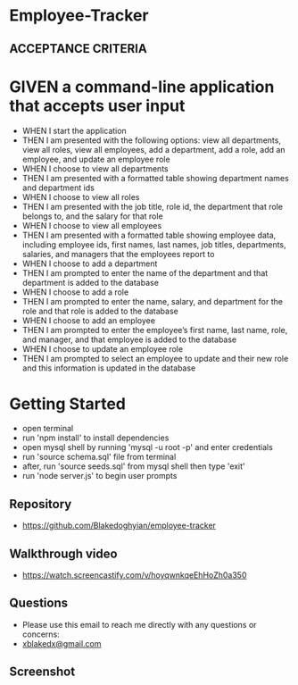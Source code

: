 # Employee-Tracker

## ACCEPTANCE CRITERIA

# GIVEN a command-line application that accepts user input
* WHEN I start the application
* THEN I am presented with the following options: view all departments, view all roles, view all employees, add a department, add a role, add an employee, and update an employee role
* WHEN I choose to view all departments
* THEN I am presented with a formatted table showing department names and department ids
* WHEN I choose to view all roles
* THEN I am presented with the job title, role id, the department that role belongs to, and the salary for that role
* WHEN I choose to view all employees
* THEN I am presented with a formatted table showing employee data, including employee ids, first names, last names, job titles, departments, salaries, and managers that the employees report to
* WHEN I choose to add a department
* THEN I am prompted to enter the name of the department and that department is added to the database
* WHEN I choose to add a role
* THEN I am prompted to enter the name, salary, and department for the role and that role is added to the database
* WHEN I choose to add an employee
* THEN I am prompted to enter the employee’s first name, last name, role, and manager, and that employee is added to the database
* WHEN I choose to update an employee role
* THEN I am prompted to select an employee to update and their new role and this information is updated in the database

# Getting Started
* open terminal
* run 'npm install' to install dependencies 
* open mysql shell by running 'mysql -u root -p' and enter credentials
* run 'source schema.sql' file from terminal
* after, run 'source seeds.sql' from mysql shell then type 'exit'
* run 'node server.js' to begin user prompts

## Repository 
* https://github.com/Blakedoghyian/employee-tracker

## Walkthrough video
* https://watch.screencastify.com/v/hoyqwnkqeEhHoZh0a350

## Questions 

* Please use this email to reach me directly with any questions or concerns:
* <a href="mailto:xblakedx@gmail.com">xblakedx@gmail.com</a>

## Screenshot


